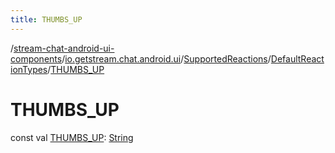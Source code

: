 ```yaml
---
title: THUMBS_UP
---
```

/[stream-chat-android-ui-components](../../../index.md)/[io.getstream.chat.android.ui](../../index.md)/[SupportedReactions](../index.md)/[DefaultReactionTypes](index.md)/[THUMBS_UP](THUMBS_UP.md)  
  
  
  
# THUMBS_UP  
const val [THUMBS_UP](THUMBS_UP.md): [String](https://kotlinlang.org/api/latest/jvm/stdlib/kotlin/-string/index.html)
